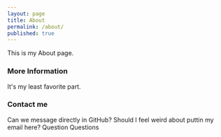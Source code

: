 ```yaml
---
layout: page
title: About
permalink: /about/
published: true
---
```


This is my About page.  

### More Information

It's my least favorite part.  

### Contact me

Can we message directly in GitHub?  Should I feel weird about puttin my email here?  Question Questions
